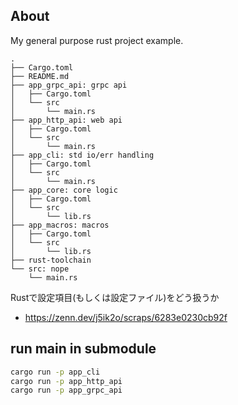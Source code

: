 ## About

My general purpose rust project example.

```
.
├── Cargo.toml
├── README.md
├── app_grpc_api: grpc api
│   ├── Cargo.toml
│   └── src
│       └── main.rs
├── app_http_api: web api
│   ├── Cargo.toml
│   └── src
│       └── main.rs
├── app_cli: std io/err handling
│   ├── Cargo.toml
│   └── src
│       └── main.rs
├── app_core: core logic
│   ├── Cargo.toml
│   └── src
│       └── lib.rs
├── app_macros: macros
│   ├── Cargo.toml
│   └── src
│       └── lib.rs
├── rust-toolchain
└── src: nope
    └── main.rs
```


Rustで設定項目(もしくは設定ファイル)をどう扱うか
- https://zenn.dev/j5ik2o/scraps/6283e0230cb92f
## run main in submodule

```sh
cargo run -p app_cli
cargo run -p app_http_api
cargo run -p app_grpc_api
```



